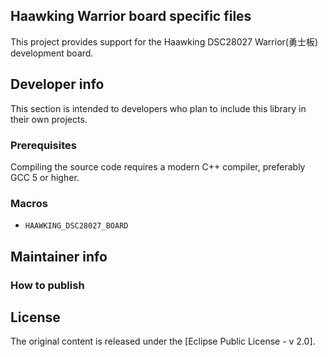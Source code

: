 ## Haawking Warrior board specific files

This project provides support for the Haawking DSC28027 Warrior(勇士板) development board.

## Developer info

This section is intended to developers who plan to include this library in their own projects.

### Prerequisites

Compiling the source code requires a modern C++ compiler, preferably GCC 5 or higher. 



### Macros

* `HAAWKING_DSC28027_BOARD`

## Maintainer info

### How to publish


## License

The original content is released under the [Eclipse Public License - v 2.0].
